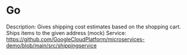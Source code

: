 # Go

Description: Gives shipping cost estimates based on the shopping cart. Ships items to the given address (mock)
Service: https://github.com/GoogleCloudPlatform/microservices-demo/blob/main/src/shippingservice